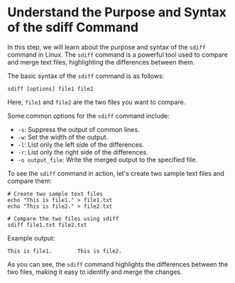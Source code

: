 # Understand the Purpose and Syntax of the sdiff Command

In this step, we will learn about the purpose and syntax of the `sdiff` command in Linux. The `sdiff` command is a powerful tool used to compare and merge text files, highlighting the differences between them.

The basic syntax of the `sdiff` command is as follows:

```
sdiff [options] file1 file2
```

Here, `file1` and `file2` are the two files you want to compare.

Some common options for the `sdiff` command include:

- `-s`: Suppress the output of common lines.
- `-w`: Set the width of the output.
- `-l`: List only the left side of the differences.
- `-r`: List only the right side of the differences.
- `-o output_file`: Write the merged output to the specified file.

To see the `sdiff` command in action, let's create two sample text files and compare them:

```
# Create two sample text files
echo "This is file1." > file1.txt
echo "This is file2." > file2.txt

# Compare the two files using sdiff
sdiff file1.txt file2.txt
```

Example output:

```
This is file1.        This is file2.
```

As you can see, the `sdiff` command highlights the differences between the two files, making it easy to identify and merge the changes.
